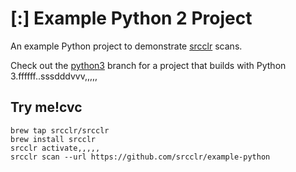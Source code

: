 # [:] Example Python 2 Project

An example Python project to demonstrate [srcclr](https://www.srcclr.com) scans.

Check out the [python3](https://github.com/srcclr/example-python/tree/python3) branch for a project that builds with Python 3.ffffff..sssdddvvv,,,,,
## Try me!cvc

```
brew tap srcclr/srcclr
brew install srcclr
srcclr activate,,,,,
srcclr scan --url https://github.com/srcclr/example-python
```
